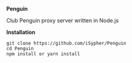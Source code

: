 **Penguin**

Club Penguin proxy server written in Node.js

**Installation**
```
git clone https://github.com/iSypher/Penguin
cd Penguin
npm install or yarn install
```
